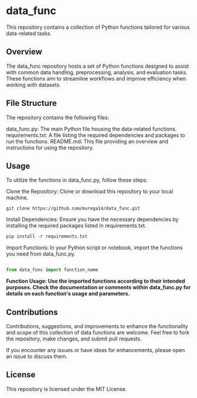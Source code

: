 # data_func

This repository contains a collection of Python functions tailored for various data-related tasks.

## Overview

The data_func repository hosts a set of Python functions designed to assist with common data handling, preprocessing, analysis, and evaluation tasks. These functions aim to streamline workflows and improve efficiency when working with datasets.

## File Structure

The repository contains the following files:

data_func.py: The main Python file housing the data-related functions.
requirements.txt: A file listing the required dependencies and packages to run the functions.
README.md: This file providing an overview and instructions for using the repository.

## Usage

To utilize the functions in data_func.py, follow these steps:

Clone the Repository: Clone or download this repository to your local machine.

```git
git clone https://github.com/murega14/data_func.git
```

Install Dependencies: Ensure you have the necessary dependencies by installing the required packages listed in requirements.txt.

```python
pip install -r requirements.txt
```

Import Functions: In your Python script or notebook, import the functions you need from data_func.py.

```python

from data_func import function_name
```

**Function Usage: Use the imported functions according to their intended purposes. Check the documentation or comments within data_func.py for details on each function's usage and parameters.**

## Contributions

Contributions, suggestions, and improvements to enhance the functionality and scope of this collection of data functions are welcome. Feel free to fork the repository, make changes, and submit pull requests.

If you encounter any issues or have ideas for enhancements, please open an issue to discuss them.

## License

This repository is licensed under the MIT License.